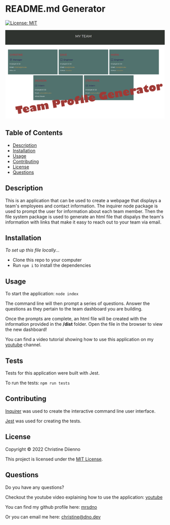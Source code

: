 # README.md Generator

[![License: MIT](https://img.shields.io/badge/License-MIT-yellow.svg)](https://opensource.org/licenses/MIT)

![screenshot](./assets/screenshot.png)

  ## Table of Contents

  * [Description](#description)
  * [Installation](#installation)
  * [Usage](#usage)
  * [Contributing](#contributing)
  * [License](#license)
  * [Questions](#questions)

  ## Description

  This is an application that can be used to create a webpage that displays a team's employees and contact information. The inquirer node package is used to prompt the user for information about each team member. Then the file system package is used to generate an html file that dispalys the team's information with links that make it easy to reach out to your team via email. 

  ## Installation

  *To set up this file locally...*

   - Clone this repo to your computer
   - Run `npm i` to install the dependencies

  ## Usage
  
  To start the application: `node index`

  The command line will then prompt a series of questions. Answer the questions as they pertain to the team dashboard you are building.

  Once the prompts are complete, an html file will be created with the information provided in the **/dist** folder. Open the file in the browser to view the new dashboard!

  You can find a video tutorial showing how to use this application on my [youtube](https://youtu.be/) channel.

  ## Tests

  Tests for this application were built with Jest. 

  To run the tests: `npm run tests`

  ## Contributing

  [Inquirer](https://www.npmjs.com/package/inquirer) was used to create the interactive command line user interface.
  
  [Jest](https://jestjs.io/) was used for creating the tests.

  ## License
  
  Copyright © 2022 Christine Diienno

  This project is licensed under the [MIT License](https://mit-license.org/).

  ## Questions

  Do you have any questions? 

  Checkout the youtube video explaining how to use the application: [youtube](https://youtu.be/rtxqu2zcx-w)

  You can find my github profile here: [mrsdno](https://github.com/mrsdno)
  
  Or you can email me here: [christine@dno.dev](mailto:christine@dno.dev)

